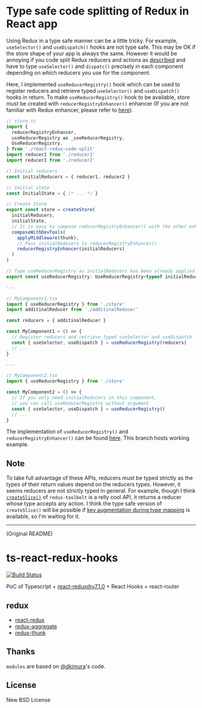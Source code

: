 # Type safe code splitting of Redux in React app

Using Redux in a type safe manner can be a little tricky.
For example, `useSelector()` and `useDispatch()` hooks are not type safe.
This may be OK if the store shape of your app is always the same.
However it would be annoying if you code split Redux reducers and actions as [described](https://redux.js.org/recipes/code-splitting) and have to type `useSelector()` and `dispatc()` precisely in each component depending on which reducers you use for the component.

Here, I implemented `useReducerRegistry()` hook which can be used to register reducers and retrieve typed `useSelector()` and `useDispatch()` hooks in return.
To make `useReducerRegistry()` hook to be available, store must be created with `reducerRegistryEnhancer()` enhancer (If you are not familiar with Redux enhancer, please refer to [here](https://redux.js.org/recipes/configuring-your-store/#extending-redux-functionality)).

```ts
// store.ts
import {
  reducerRegistryEnhancer,
  useReducerRegistry as _useReducerRegistry,
  UseReducerRegistry,
} from './react-redux-code-split'
import reducer1 from './reducer1'
import reducer2 from './reducer2'

// Initial reducers
const initialReducers = { reducer1, reducer2 }

// Initial state
const InitialState = { /* ... */ }

// Create Store
export const store = createStore(
  initialReducers,
  initialState,
  // It is easy to compose reducerRegistryEnhancer() with the other enhancers
  composeWithDevTools(
    applyMiddleware(thunk),
    // Pass initialReducers to reducerRegistryEnhancer()
    reducerRegistryEnhancer(initialReducers)
  )
)

// Type useReducerRegistry as initialReducers has been already applied to the store
export const useReducerRegistry: UseReducerRegistry<typeof initialReducers> = _useReducerRegistry

---

// MyComponent1.tsx
import { useReducerRegistry } from './store'
import additinalReducer from './additinalReducer'

const reducers = { additinalReducer }

const MyComponent1 = () => {
  // Register reducers and retrieve typed useSelector and useDispatch
  const { useSelector, useDispatch } = useReducerRegistry(reducers)
  // ...
}

---

// MyComponent2.tsx
import { useReducerRegistry } from './store'

const MyComponent2 = () => {
  // If you only need initialReducers in this component,
  // you can call useReducerRegistry without argument
  const { useSelector, useDispatch } = useReducerRegistry()
  // ...
}
```

The implementation of `useReducerRegistry()` and `reducerRegistryEnhancer()` can be found [here](src/react-redux-code-split.ts).
This branch hosts working example.

## Note

To take full advantage of these APIs, reducers must be typed strictly as the types of their return values depend on the reducers types.
However, it seems reducers are not strictly typed in general.
For example, though I think [`createSlice()`](https://redux-toolkit.js.org/api/createSlice) of `redux-toolbelt` is a relly cool API, it returns a reducer whose type accepts any action.
I think the type safe version of `createSlice()` will be possible if [key augmentation during type mapping](https://github.com/microsoft/TypeScript/issues/12754) is available, so I'm waiting for it.

---

(Original README)

# ts-react-redux-hooks

[![Build Status](https://travis-ci.org/heavenshell/ts-react-redux-hooks.svg?branch=master)](https://travis-ci.org/heavenshell/ts-react-redux-hooks)

PoC of Typescript + react-redux@v7.1.0 + React Hooks + react-router

## redux

- [react-redux](https://github.com/reduxjs/react-redux)
- [redux-aggregate](https://github.com/takefumi-yoshii/redux-aggregate)
- [redux-thunk](https://github.com/reduxjs/redux-thunk)

## Thanks

`modules` are based on [@dkimura](https://github.com/dkimura)'s code.

## License

New BSD License
